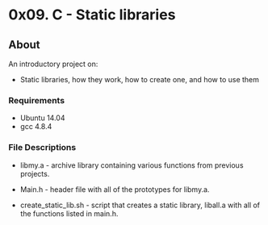 # 0x09. C - Static libraries

## About

An introductory project on:

* Static libraries, how they work, how to create one, and how to use them

### Requirements
* Ubuntu 14.04
* gcc 4.8.4

### File Descriptions
* libmy.a - archive library containing various functions from previous projects.

* Main.h - header file with all of the prototypes for libmy.a.

* create_static_lib.sh - script that creates a static library, liball.a with all of the functions listed in main.h.
